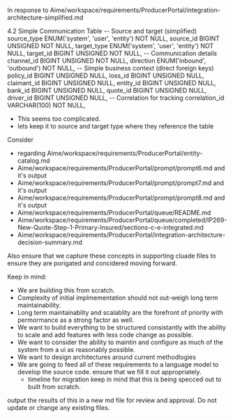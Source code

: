 In response to Aime/workspace/requirements/ProducerPortal/integration-architecture-simplified.md

4.2 Simple Communication Table
-- Source and target (simplified)
source_type ENUM('system', 'user', 'entity') NOT NULL,
source_id BIGINT UNSIGNED NOT NULL,
target_type ENUM('system', 'user', 'entity') NOT NULL,
target_id BIGINT UNSIGNED NOT NULL,
-- Communication details
channel_id BIGINT UNSIGNED NOT NULL,
direction ENUM('inbound', 'outbound') NOT NULL,
-- Simple business context (direct foreign keys)
policy_id BIGINT UNSIGNED NULL,
loss_id BIGINT UNSIGNED NULL,
claimant_id BIGINT UNSIGNED NULL,
entity_id BIGINT UNSIGNED NULL,
bank_id BIGINT UNSIGNED NULL,
quote_id BIGINT UNSIGNED NULL,
driver_id BIGINT UNSIGNED NULL,
-- Correlation for tracking
correlation_id VARCHAR(100) NOT NULL,
- This seems too complicated.
- lets keep it to source and target type where they reference the table

Consider
* regarding Aime/workspace/requirements/ProducerPortal/entity-catalog.md
* Aime/workspace/requirements/ProducerPortal/prompt/prompt6.md and it's output
* Aime/workspace/requirements/ProducerPortal/prompt/prompt7.md and it's output
* Aime/workspace/requirements/ProducerPortal/prompt/prompt8.md and it's output
* Aime/workspace/requirements/ProducerPortal/queue/README.md
* Aime/workspace/requirements/ProducerPortal/queue/completed/IP269-New-Quote-Step-1-Primary-Insured/sections-c-e-integrated.md
* Aime/workspace/requirements/ProducerPortal/integration-architecture-decision-summary.md

Also ensure that we capture these concepts in supporting cluade files to ensure they are porigated and concidered moving forward.

Keep in mind:
* We are building this from scratch.
* Complexity of initial implmementation should not out-weigh long term maintainability.
* Long term maintainablity and scalablity are the forefront of priority with permormance as a strong factor as well.
* We want to build everything to be structured consistantly with the ability to scale and add features with less code change as possible.
* We want to consider the ability to maintin and configure as much of the system from a ui as reasonably possible.
* We want to design architectures around current methodlogies
* We are going to feed all of these requirements to a language model to develop the source code. ensure that we fill it out appropriately.
    * timeline for migration keep in mind that this is being specced out to built from scratch.

output the results of this in a new md file for review and approval. Do not update or change any existing files.